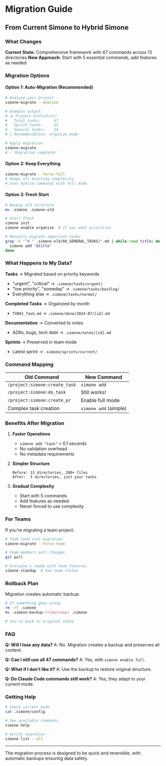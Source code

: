 # Migration Guide

## From Current Simone to Hybrid Simone

### What Changes

**Current State:** Comprehensive framework with 47 commands across 13 directories
**New Approach:** Start with 5 essential commands, add features as needed

### Migration Options

#### Option 1: Auto-Migration (Recommended)

```bash
# Analyze your project
simone-migrate --analyze

# Example output:
# 📊 Project Statistics:
#   Total tasks:      47
#   Sprint tasks:     23
#   General tasks:    24
# 🎯 Recommendation: organize mode

# Apply migration
simone-migrate
# ✅ Migration complete!
```

#### Option 2: Keep Everything

```bash
simone-migrate --force-full
# Keeps all existing complexity
# Uses hybrid commands with full mode
```

#### Option 3: Fresh Start

```bash
# Backup old structure
mv .simone .simone-old

# Start fresh
simone init
simone enable organize  # If you want priorities

# Manually migrate important tasks
grep -h "^# " .simone-old/04_GENERAL_TASKS/*.md | while read title; do
  simone add "$title"
done
```

### What Happens to My Data?

**Tasks** → Migrated based on priority keywords
- "urgent", "critical" → `.simone/tasks/urgent/`
- "low priority", "someday" → `.simone/tasks/backlog/`
- Everything else → `.simone/tasks/normal/`

**Completed Tasks** → Organized by month
- `TX001_Task.md` → `.simone/done/2024-07/[id].md`

**Documentation** → Converted to notes
- ADRs, bugs, tech debt → `.simone/notes/[id].md`

**Sprints** → Preserved in team mode
- Latest sprint → `.simone/sprints/current/`

### Command Mapping

| Old Command | New Command |
|------------|------------|
| `/project:simone:create_task` | `simone add` |
| `/project:simone:do_task` | Still works! |
| `/project:simone:create_pr` | Enable full mode |
| Complex task creation | `simone add` (simple) |

### Benefits After Migration

1. **Faster Operations**
   - `simone add "task"` < 0.1 seconds
   - No validation overhead
   - No metadata requirements

2. **Simpler Structure**
   ```
   Before: 13 directories, 200+ files
   After:  3 directories, just your tasks
   ```

3. **Gradual Complexity**
   - Start with 5 commands
   - Add features as needed
   - Never forced to use complexity

### For Teams

If you're migrating a team project:

```bash
# Team lead runs migration
simone-migrate --force-team

# Team members pull changes
git pull

# Everyone's ready with team features
simone standup  # See team status
```

### Rollback Plan

Migration creates automatic backup:

```bash
# If something goes wrong
rm -rf .simone
mv .simone-backup-[timestamp] .simone

# You're back to original state
```

### FAQ

**Q: Will I lose any data?**
A: No. Migration creates a backup and preserves all content.

**Q: Can I still use all 47 commands?**
A: Yes, with `simone enable full`.

**Q: What if I don't like it?**
A: Use the backup to restore original structure.

**Q: Do Claude Code commands still work?**
A: Yes, they adapt to your current mode.

### Getting Help

```bash
# Check current mode
cat .simone/config

# See available commands
simone help

# Verify migration
simone list --all
```

---

The migration process is designed to be quick and reversible, with automatic backups ensuring data safety.